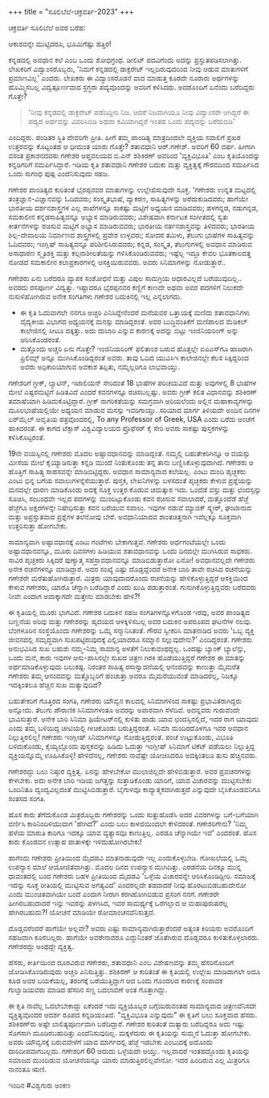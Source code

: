 +++
title = "ಸೂಲಿಬೆಲೆ-ಚಕ್ರವರ್ತಿ-2023"
+++

ಚಕ್ರವರ್ತಿ ಸೂಲಿಬೆಲೆ ಅವರ ಬರೆಹ:


ಆಕಾಶವನ್ನೇ ಮುಟ್ಟಿದರೂ, ಭೂಮಿಗೆಷ್ಟು ಹತ್ತಿರ!

ಕನ್ನಡದಲ್ಲಿ ಅವಧಾನ ಕಲೆ ಎಂಬ ಒಂದು ಶೋಧಗ್ರಂಥ. ಡೀಲಿಟ್ ಪದವಿಗೆಂದು ಅದನ್ನು ಪ್ರಸ್ತುತಪಡಿಸಲಾಗಿತ್ತು. ಲೇಖಕರಿಗೆ ವಿದ್ವಾಂಸರೊಬ್ಬರು, 'ನಿಮಗೆ ಕನ್ನಡದಲ್ಲಿ ಡಾಕ್ಟರೇಟ್ ಇಲ್ಲದಿರುವುದರಿಂದ ನೀವು ಆಡುವ ಮಾತುಗಳಿಗೆ ಪ್ರಮಾಣವಿಲ್ಲ' ಎಂದರು. ಲೇಖಕರು ಈ ವಿದ್ವಾಂಸರೊಡನೆ ವಾದ ಮಾಡುತ್ತ ಕೂರದೇ ನೂರಾರು ಅರ್ಥಗಳನ್ನು ಹೊಮ್ಮಿಸಬಲ್ಲ ವಿದ್ವತ್ಪೂರ್ಣವಾದ ಸ್ರಗ್ಧರಾ ಪದ್ಯವೊಂದನ್ನು ಅವರಿಗೆ ಕಳಿಸಿದರು. ಅದರೊಂದಿಗೆ ಏನೆಂದು ಬರೆದಿದ್ದರು ಗೊತ್ತೇ? 

> 'ನೀವು ಕನ್ನಡದಲ್ಲಿ ಡಾಕ್ಟರೇಟ್ ಪಡೆದಿದ್ದೀರಿ ನಿಜ. ಆದರೆ ನಿಜವಾಗಿಯೂ ನೀವು ವಿದ್ವಾಂಸರೇ ಆಗಿದ್ದರೆ ಈ ಪದ್ಯದ ಅರ್ಥವನ್ನು ವಿವರಿಸಿಬಿಡಿ ಅಥವಾ ಕವಿಯಾಗಿದ್ದರೆ ಇಂತಹ ಒಂದು ಪದ್ಯವನ್ನು ಬರೆದುಬಿಡಿ' 

ಎಂದಿದ್ದರು. ಪಂಡಿತರ ಸ್ಥಿತಿ ದೇವರಿಗೇ ಪ್ರೀತಿ. ಹೀಗೆ ತಮ್ಮ ಪಾಂಡಿತ್ಯ ಮಾತ್ರದಿಂದಲೇ ವ್ಯಕ್ತಿಯ ಸವಾಲಿಗೆ ಪ್ರಖರ ಉತ್ತರವನ್ನು ಕೊಟ್ಟಂತಹ ಆ ಧೀಮಂತ ಯಾರು ಗೊತ್ತೇ? ಶತಾವಧಾನಿ ಆರ್.ಗಣೇಶ್. ಅವರಿಗೆ 60 ವರ್ಷ. ಹೀಗಾಗಿ ವಸಂತ ಪ್ರಕಾಶನದವರು ಗಣೇಶರ ಆಪ್ತವಲಯದ ಬಿ.ಎನ್ ಶಶಿಕಿರಣ್ ಅವರಿಂದ 'ವ್ಯಕ್ತಿವಿಭೂತಿ' ಎಂಬ ಕೃತಿಯೊಂದನ್ನು ಕನ್ನಡಿಗರಿಗೆ ಸಮರ್ಪಿಸಿದ್ದಾರೆ. ಇಡಿಯ ಕೃತಿ ಶತಾವಧಾನಿ ಗಣೇಶರ ಬದುಕು ಮತ್ತು ವ್ಯಕ್ತಿತ್ವಕ್ಕೆ ಗೌರವದಿಂದ ಸಮರ್ಪಿಸಿದ ಒಂದು ಸುಗಂಧ ಪುಷ್ಪ ಎಂದೆನಿಸುವುದು ಸಹಜ.

ಗಣೇಶರ ಪಾಂಡಿತ್ಯದ ಕುರಿತಂತೆ ಭೈರಪ್ಪನವರ ಮಾತುಗಳನ್ನು ಉಲ್ಲೇಖಿಸುವುದೇ ಸೂಕ್ತ. 'ಗಣೇಶರು ಉನ್ನತ ಮಟ್ಟದಲ್ಲಿ ತಂತ್ರಜ್ಞಾನ-ವಿಜ್ಞಾನವನ್ನು ಓದಿದವರು; ಸಂಸ್ಕೃತಭಾಷೆ, ವ್ಯಾಕರಣ, ಸಾಹಿತ್ಯಗಳನ್ನು ಅರೆದುಕುಡಿದವರು; ಹಾಗೆಯೇ ಭಾರತೀಯ ದರ್ಶನಶಾಸ್ತ್ರಗಳ ಎಲ್ಲ ಶಾಖೆಗಳನ್ನೂ ಸಾಕಷ್ಟು ಮಟ್ಟಿಗೆ ಅಧ್ಯಯನ ಮಾಡಿದವರು; ಹಳಗನ್ನಡ, ನಡುಗನ್ನಡ, ಸಮಕಾಲೀನ ಕನ್ನಡಸಾಹಿತ್ಯವನ್ನೂ ಅಭ್ಯಾಸ ಮಾಡಿರುವವರು; ವಿಶೇಷವಾಗಿ ಕರ್ನಾಟಕ ಸಂಗೀತದಲ್ಲಿ ಸ್ವತಃ ಕೀರ್ತನೆಗಳನ್ನು ರಚಿಸುವ ಮಟ್ಟಿಗೆ ಅಭ್ಯಾಸ ಮಾಡಿರುವವರು; ಭಾರತೀಯ ನರ್ತನಶಾಸ್ತ್ರವನ್ನು ತಿಳಿದವರು; ಭಾರತೀಯ ಶಿಲ್ಪ-ದೇವಾಲಯ ನಿರ್ಮಾಣದ ಶಾಸ್ತ್ರಗಳಲ್ಲಿ ಪ್ರವೇಶ ಉಳ್ಳವರು; ಸೋದರ ತಮಿಳು, ತೆಲುಗು ಭಾಷೆಗಳ ಸಾಹಿತ್ಯವನ್ನು ಓದಿದವರು; ಇಂಗ್ಲಿಷ್ ಸಾಹಿತ್ಯವನ್ನೂ ಪರಿಶೀಲಿಸಿರುವವರು; ಕನ್ನಡ, ಸಂಸ್ಕೃತ, ತೆಲುಗುಗಳಲ್ಲಿ ಅವಧಾನ ಮಾಡಿರುವ ಅಸಾಧಾರಣ ಸ್ಮೃತಿಶಕ್ತಿ ಮತ್ತು ಕಲ್ಪನಾಶೀಲತೆಯನ್ನು ಗಳಿಸಿಕೊಂಡಿರುವವರು; ಇಷ್ಟೆಲ್ಲ ಇದ್ದೂ ಕೇವಲ ಭೂತಕಾಲದತ್ತ ನೋಡದೆ ಸಮಕಾಲೀನ ಕಲಾಪ್ರಕಾರಗಳಲ್ಲಿ ಆಸಕ್ತಿಯಿರುವವರು. ಅವರು ಸಿನಿಮಾಗಳನ್ನು ನೋಡುತ್ತಾರೆ.. 

ಗಣೇಶರು ಏನು ಬರೆದರೂ ವ್ಯಾಪಕ ಸಂಶೋಧನೆ ಮತ್ತು ವಿಪುಲ ಸಾಮಗ್ರಿಯ ಆಧಾರವಿಲ್ಲದೆ ಬರೆಯುವುದಿಲ್ಲ.. ಅವರದು ರಸಪೂರ್ಣ ವಿದ್ವತ್ತು. ಇಷ್ಟಾದರೂ ಭೈರಪ್ಪನವರ ಕಣ್ಣಿಗೆ ಕಾಣದೇ ಅಥವಾ ಅವರ ಪದಗಳಿಗೆ ನಿಲುಕದೇ ನುಸುಳಿಹೋಗಿರುವ ಅನೇಕ ಸಂಗತಿಗಳು ಗಣೇಶರ ಬದುಕಿನಲ್ಲಿ ಇಲ್ಲ ಎನ್ನಲಾಗದು. 

- ಈ ಕೃತಿ ಓದುವಾಗಲೇ ನನಗೂ ಅಚ್ಚರಿ ಎನಿಸಿದ್ದೇನೆಂದರೆ ಮನೆಯವರ ಒತ್ತಾಯಕ್ಕೆ ಮಣಿದು ಶತಾವಧಾನಿಗಳು ವೈದ್ಯಕೀಯ ವಿಭಾಗದ ಅಧ್ಯಯನಕ್ಕೆ ಮನಸ್ಸು ಮಾಡಿದ್ದರಂತೆ. ಅವರ ಬುದ್ಧಿವಂತಿಕೆಗೆ ಮಣಿಪಾಲದ ಮೆಡಿಕಲ್ ಕಾಲೇಜಿನಲ್ಲಿ ಸೀಟೂ ದಕ್ಕಿತ್ತು. ಅದು ದುಬಾರಿ ಎನ್ನುವ ಕಾರಣಕ್ಕೆ ಅದನ್ನು ಬಿಟ್ಟು ಇಂಜಿನಿಯರಿಂಗ್ ಅನ್ನು ಆರಿಸಿಕೊಂಡರಂತೆ. 
- ಮತ್ತೊಂದು ಅಚ್ಚರಿ ಏನು ಗೊತ್ತೇ? ಇಂಜಿನಿಯರಿಂಗ್ ಫಲಿತಾಂಶ ಬರುವ ಹೊತ್ತಲ್ಲೇ ಐಎಎಸ್‌‌ಗೂ ಹಾಜರಾಗಿ ಪ್ರಿಲಿಮ್ಸ್ ಅನ್ನೂ ಮುಗಿಸಿಕೊಂಡಿದ್ದರಂತೆ ಅವರು. ತಾವು ಓದಿದ ಯುವಿಸಿಇ ಕಾಲೇಜಿನಲ್ಲೇ ಕೆಲಸ ಸಿಕ್ಕಿದ್ದರಿಂದ ಅವರು ಅಧಿಕಾರಿಯಾಗುವ ಅವಕಾಶ ತಪ್ಪಿತು, ನಮ್ಮೆಲ್ಲರಿಗೂ ಲಾಭವಾಯ್ತು. 

ಗಣೇಶರಿಗೆ ಗ್ರೀಕ್, ಲ್ಯಾಟಿನ್, ಇಟಾಲಿಯನ್ ಸೇರಿದಂತೆ 18 ಭಾಷೆಗಳ ಪರಿಚಯವಿದೆ ಮತ್ತು ಅವುಗಳಲ್ಲಿ 8 ಭಾಷೆಗಳ ಮೇಲೆ ಎಷ್ಟರಮಟ್ಟಿಗೆ ಹಿಡಿತವಿದೆ ಎಂದರೆ ಕವನಗಳನ್ನೂ ರಚಿಸಬಲ್ಲಷ್ಟು. ಅವರು ಗ್ರೀಕ್ ಕಲಿತ ವಿಧಾನವನ್ನು ಶಶಿಕಿರಣ್ ತಮಾಷೆಯಾಗಿ ಹಿಡಿದುಕೊಟ್ಟಿದ್ದಾರೆ. ಗ್ರೀಕ್ ನಾಗರಿಕತೆಯನ್ನು ಸಮಗ್ರವಾಗಿ ಅರಿಯಲೆಂದು ಅಲ್ಲಿನ ಮಹಾಕಾವ್ಯಗಳನ್ನು ಮೂಲಭಾಷೆಯಲ್ಲಿಯೇ ಅಧ್ಯಯನ ಮಾಡುವ ಮನಸ್ಸು ಇವರಿಗಾಯ್ತು. ಸರಿಯಾದ ಮಾರ್ಗ ತಿಳಿಯದೇ ಅಂದಿನ ದಿನಗಳ ಏರ್‌ಮೈಲ್ ಆವೃತಿಯ ಪತ್ರವೊಂದರಲ್ಲಿ, To any Professor of Greek, USA ಎಂದು ಬರೆದು ಅಂಚೆಗೆ ಹಾಕಿದರಂತೆ. ಈ ಕಾಗದ ಟೆಕ್ಸಾಸ್ ವಿಶ್ವವಿದ್ಯಾಲಯದ ಪ್ರೊಫೆಸರ್ ಕೈ ಸೇರಿ ಅವರು ಸಾಕಷ್ಟು ಪುಸ್ತಕಗಳನ್ನು ಕಳಿಸಿಕೊಟ್ಟರಂತೆ.

19ನೇ ವಯಸ್ಸಿನಲ್ಲಿ ಗಣೇಶರು ಮೊದಲ ಅಷ್ಟಾವಧಾನವನ್ನು ಮಾಡಿದ್ದಂತೆ. ನಮ್ಮಲ್ಲಿ ಬಹುತೇಕರಿಗಿನ್ನೂ ಆ ವಯಸ್ಸು ಮೀಸೆಯ ಮೇಲೆ ಕೈಯ್ಯಾಡಿಸುತ್ತಾ ಕನ್ನಡಿ ಮುಂದೆ ನಿಂತುಕೊಂಡು ತನ್ನ ತಾನು ಬಣ್ಣಿಸಿಕೊಳ್ಳುವುದಾಗಿದೆ. ಗಣೇಶರು ಆ ಹೊತ್ತಿಗೆ ಸಾಹಿತ್ಯ ಸಾಹಸವನ್ನೇ ಮಾಡಿಬಿಟ್ಟಿದ್ದರು. ಅವಧಾನ ಸಾಮಾನ್ಯವಾದ ಕಲೆಯಲ್ಲ. ಎಂಟು ಮಂದಿ ಪೃಚ್ಛಕರು ಎಂಟು ಭಿನ್ನ ಬಗೆಯ ಸವಾಲುಗಳನ್ನೆಸೆಯುತ್ತಾರೆ. ಪುಸ್ತಕ, ಲೇಖನಿಗಳನ್ನು ಬಳಸದಂತೆ ಪೃಚ್ಛಕರು ಕೇಳುವ ಪ್ರಶ್ನೆಯನ್ನು ಮನದಲ್ಲೇ ಧಾರಣ ಮಾಡಿಕೊಂಡು ಅದಕ್ಕೆ ಸೂಕ್ತ ಉತ್ತರ ಕೊಡುವ ಚಮತ್ಕಾರ ಇದು. ಒಂದೆಡೆ ವಸ್ತು ಮತ್ತು ಛಂದಸ್ಸನ್ನು ಸೂಚಿಸಿ, ಸಂಬಂಧವೇ ಇಲ್ಲದ ಪದಗಳನ್ನು ಮುಂದಿಟ್ಟುಕೊಂಡು ಕವನ ರಚಿಸುವ ಸವಾಲಾದರೆ, ಮತ್ತೊಂದೆಡೆ ಹೆಜ್ಜೆ ಹೆಜ್ಜೆಗೂ ಅಕ್ಷರಗಳನ್ನೇ ನಿಷೇಧಿಸುತ್ತಾ ಕವನ ಬರೆಯುವ ಸವಾಲು. ಇವುಗಳ ನಡುವೆ ಮ್ಯಾಜಿಕ್ ಸ್ಕ್ವೇರ್, ಘಂಟಾನಾದ ಮತ್ತು ಅಪ್ರಸ್ತುತವಾದ ಪ್ರಶ್ನೆಗಳ ತಲೆನೋವು ಬೇರೆ. ಅವಧಾನಿಯಾದವ ಶಾಂತಚಿತ್ತನಾಗಿ ಇವೆಲ್ಲಕ್ಕೂ ಸೂಕ್ತವಾಗಿ ಉತ್ತರಿಸುತ್ತಾ ಹೋಗಬೇಕು. 

ಸಾಮಾನ್ಯವಾಗಿ ಅಷ್ಟಾವಧಾನಕ್ಕೆ ಎಂಟು ಗಂಟೆಗಳು ಬೇಕಾಗುತ್ತವೆ. ಗಣೇಶರು ಅರ್ಧಗಂಟೆಯಲ್ಲೇ ಒಂದು ಅಷ್ಟಾವಧಾನವನ್ನೂ, ಮೂರು ದಿವಸಗಳು ಹಿಡಿಯುವ ಶತಾವಧಾನವನ್ನು ಒಂದು ದಿನದಲ್ಲೇ ಮುಗಿಸಿರುವ ಸಾಧಕರು. ಸಾವಿರ ಪೃಚ್ಛಕರು ಸಿಕ್ಕಿದರೆ ಪುಣ್ಯಾತ್ಮ ಸಹಸ್ರಾವಧಾನವನ್ನೂ ಮಾಡಿಬಿಡುತ್ತಾರೋ ಏನೋ! ಅವಧಾನವಲ್ಲದೇ ಗಣೇಶರು ಅನೇಕ ರಚನೆಗಳನ್ನೂ ಮಾಡಿದ್ದಾರೆ. ಅದರ ಸಂಖ್ಯೆ ಎಷ್ಟು ದೊಡ್ಡದ್ದೆಂದರೆ ಅನೇಕ ಬಾರಿ ತಾವೇ ರಚಿಸಿದ ರಚನೆಯನ್ನು ಗಣೇಶರೇ ಮರೆತುಹೋಗಿರುತ್ತಾರೆ. ಮಿತ್ರರು ಯಾವುದಾದರೊಂದು ರಚನೆಯನ್ನು ಹೇಳಿಕೊಳ್ಳುತ್ತಿದ್ದರೆ ಆಸಕ್ತಿಯಿಂದ ಕೇಳುವ ಗಣೇಶರು, ಯಾರೊ ಚೆನ್ನಾಗಿ ಬರೆದಿದ್ದಾರೆ ಎಂದು ಖುಷಿ ಪಡುತ್ತಾರಂತೆ. ಗುನುಗಿಕೊಳ್ಳುತ್ತಿದ್ದವರು ಬರೆದವರು ನೀವೇ ಎಂದಾಗ ಅವಾಕ್ಕಾಗದೇ ಮತ್ತೇನು ಮಾಡಬೇಕು ಹೇಳಿ?!

ಈ ಕೃತಿಯಲ್ಲಿ ಮೂರು ಭಾಗವಿದೆ. ಗಣೇಶರ ಬದುಕಿನ ಸಹಜ ಸಂಗತಿಗಳನ್ನೊಳಗೊಂಡ ಇರವು, ಅವರ ಪಾಂಡಿತ್ಯದ ಬಣ್ಣನೆಯ ಅರಿವು ಮತ್ತು ಗಣೇಶರನ್ನು ಹೃದಯದ ಆಳಕ್ಕಿಳಿಸಬಲ್ಲ ಅವರ ಬದುಕಿನ ಅಪರೂಪದ ಘಟನೆಗಳ ನಲವು. ಬೆಂಗಳೂರಿನ ಸಂಸ್ಥೆಯೊಂದು ಗಣೇಶರನ್ನು ಒಮ್ಮೆ ಸನ್ಮಾನಿಸಿತಂತೆ. ಗೌರವ ಸ್ವೀಕರಿಸಿ ಮಾತನಾಡಿದ ಅವರು 'ಒಬ್ಬ ವ್ಯಕ್ತಿ ಜೀವನದಲ್ಲಿ ಸಮೃದ್ಧವಾಗಿ ಸುಖಪಟ್ಟಿರುವುದಕ್ಕೆ ಎಲ್ಲಿಯಾದರೂ ಸಮ್ಮಾನ ಸಲ್ಲುವುದೇನು?' ಎಂದಿದ್ದರಂತೆ. ಗಣೇಶರು ಅನುಭವಿಸಿದ ಸುಖ ಬಹುಶಃ ನಮ್ಮ-ನಿಮ್ಮ ಸಾಮಾನ್ಯ ಅಳತೆಗೆ ನಿಲುಕುವಂಥದ್ದಲ್ಲ. ಒಂದಷ್ಟು ಬ್ಯಾಂಕ್ ಬ್ಯಾಲೆನ್ಸು, ಒಂದು ಮನೆ, ಕಾರು ಇವುಗಳ ಆಸು-ಪಾಸಿನಲ್ಲೇ ಸುಖದ ಚಿತ್ರಣ ಗಿರಕಿ ಹೊಡೆಯುತ್ತಿದ್ದರೆ ಗಣೇಶರ ಈ ಮಾತನ್ನು ಅರ್ಥಮಾಡಿಕೊಳ್ಳುವುದು ಬಲುಕಷ್ಟ. ನಿರಂತರ ಸಾಹಿತ್ಯ ರಸಾಸ್ವಾದನೆಯಲ್ಲಿ ಆನಂದವನ್ನು ಕಾಣುತ್ತಾ ಮೈಮರೆತ ಗಣೇಶರು ತಮ್ಮ ಆನಂದವನ್ನು ಮತ್ತೊಬ್ಬರಿಗೆ ಹಂಚುತ್ತಾ ಅವರೂ ಮೈಮರೆಯುವಂತೆ ಮಾಡಿದರಲ್ಲ, ನಿಜಕ್ಕೂ ಇದಕ್ಕಿಂತಲೂ ಹೆಚ್ಚಿನ ಸುಖ ಮತ್ಯಾವುದಿದೆ?

ಬಹುತೇಕರಿಗೆ ಗೊತ್ತಿರದ ಸಂಗತಿ, ಗಣೇಶರು ಯೌವ್ವನ ಕಾಲದಲ್ಲಿ ಸಿನಿಮಾಗಳಿಂದ ಸಾಕಷ್ಟು ಪ್ರಭಾವಿತರಾಗಿದ್ದರು ಅನ್ನೋದು. ತೆಲುಗು ಪೌರಾಣಿಕ ಸಿನಿಮಾಗಳಂತೂ ಅವರನ್ನು ಅಪಾರವಾಗಿ ಸೆಳೆದಿವೆ. ಅದನ್ನವರು ಗುರುವೆಂದೇ ಭಾವಿಸುತ್ತಾರೆ. ಅನೇಕ ಬಾರಿ ಸಿನಿಮಾ ಥಿಯೇಟರ್‌ನಲ್ಲಿ ಕುಳಿತು ಹಾಡು ಯಾವ ಛಂದಸ್ಸಿನಲ್ಲಿದೆ, ಇದರ ರಾಗ ಯಾವುದು ಎಂದು ತಮ್ಮ ಬಳಿಯಿದ್ದ ಚೀಟಿಯಲ್ಲಿ ಗೀಚಿಕೊಂಡು ಬರುತ್ತಿದ್ದರಂತೆ. ಸಿನಿಮಾ ಮಂದಿರದೊಳಗೂ ಇವರ ಅವಧಾನ ನಿಲ್ಲುತ್ತಿರಲಿಲ್ಲ! ಗಣೇಶರು ಇಂಗ್ಲೀಷ್ ಸಿನಿಮಾಗಳನ್ನೂ ನೋಡುತ್ತಿದ್ದರಂತೆ. ಪಂಚೆ ಉಟ್ಟುಕೊಂಡು, ವಿಭೂತಿ ಬಳಿದುಕೊಂಡು, ಕೈಯ್ಯಲ್ಲೊಂದು ಪುಸ್ತಕವನ್ನು ಹಿಡಿದು ಓದುತ್ತಾ ಇಂಗ್ಲೀಷ್ ಸಿನಿಮಾಗೆ ಟಿಕೆಟ್ ಪಡೆಯಲು ನಿಲ್ಲುತ್ತಿದ್ದ ವ್ಯಕ್ತಿಯನ್ನೊಮ್ಮೆ ಊಹಿಸಿಕೊಳ್ಳಿ! ಹೇಳಿದೆನಲ್ಲ, ಗಣೇಶರು ನಾವೆಷ್ಟೇ ಯೋಚಿಸಿದರೂ ಅದಕ್ಕಿಂತಲೂ ತುಸು ಹೆಚ್ಚಿನವರು.

ಗಣೇಶರದ್ದು ಬಲು ನಿಷ್ಠುರ ವ್ಯಕ್ತಿತ್ವ. ಏನನ್ನು ಹೇಳಬೇಕೋ ಮುಲಾಜಿಲ್ಲದೇ ಹೇಳಿಬಿಡುತ್ತಾರೆ. ಅವರ ಪ್ರವಚನಗಳನ್ನು ಕೇಳಬೇಕು. ಅದು ಅನೇಕ ಬಾರಿ ಇಡಿಯ ಜಗತ್ತನ್ನು ಸುತ್ತಾಡಿಕೊಂಡು ಯಾರಿಗೆ, ಯಾವ ವಿಚಾರವನ್ನು ಮುಟ್ಟಿಸಬೇಕು ಒಂದಿನಿತೂ ದ್ವಂದ್ವವಿಲ್ಲದಂತೆ ಮುಟ್ಟಿಸಿಬಿಡುತ್ತಾರೆ. ಬೈಗುಳವೂ ಕಾವ್ಯಾತ್ಮಕವಾಗಿರುತ್ತದೆ ಎನ್ನುವುದೇ ಬೈಸಿಕೊಂಡವನಿಗೂ ಸಂತಸದ ಸಂಗತಿ. 

ಹೊಸ ಕಾರು ತೆಗೆದುಕೊಂಡ ಮಿತ್ರರೊಬ್ಬರು ಗಣೇಶರನ್ನು ಒಂದು ಸುತ್ತುಹೊಡೆಸಿ ಅದರ ವಿವರಗಳನ್ನು ಬಗೆ-ಬಗೆಯಾಗಿ ವರ್ಣಿಸಿ ಕಾರಿನಿಂದಿಳಿಯುವಾಗ 'ಹೇಗಿದೆ?' ಎಂದು ಬಲು ಕಾಳಜಿಯಿಂದಲೇ ಕೇಳಿದರಂತೆ. ಗಣೇಶರಿಗೇನು? 'ನಿಮ್ಮ ಹಳೆಯ ಮಾರುತಿ ಕಾರಿಗೂ ಇದಕ್ಕೂ ಯಾವ ವ್ಯತ್ಯಾಸವೂ ಕಾಣುತ್ತಿಲ್ಲ. ಎರಡೂ ಚೆನ್ನಾಗಿಯೇ ಇವೆ' ಎಂದರಂತೆ. ಹೊಸ ಕಾರು ಕೊಂಡವನ ಉತ್ಸಾಹ ಪಾತಾಳಕ್ಕೇ ಇಳಿದುಹೋಗಿರಬೇಕು! 

ಹಾಗೆಂದು ಗಣೇಶರು ಪ್ರೀತಿಯಿಂದ ಮೈದಡವಿ ಮಾತನಾಡುವುದೇ ಇಲ್ಲ ಎಂದುಕೊಳ್ಳಬೇಡಿ. ಗೋಖಲೆಯಲ್ಲಿ ಒಮ್ಮೆ ಉಪನ್ಯಾಸ ಮಾಲೆ ಆಯೋಜಿತವಾಗಿತ್ತು. ಮೊದಲ ದಿನದ ಉಪನ್ಯಾಸ ಮುಗಿದಿತ್ತು. ಎರಡನೆಯ ದಿನಕ್ಕೂ ಮುನ್ನ ಧಾವಂತದಲ್ಲಿ ಬಂದ ಗಣೇಶರು ಬಹಳ ಪ್ರೀತಿಯಿಂದ ಮೈದಡವಿ 'ಒಳ್ಳೆಯ ವಿಚಾರವನ್ನೇ ಆರಿಸಿಕೊಂಡಿದ್ದೀರಿ. ಸಮಾಜಕ್ಕೆ ಇದನ್ನು ಸೂಕ್ತ ರೀತಿಯಲ್ಲಿ ಮುಟ್ಟಿಸುವ ಅಗತ್ಯವಿದೆ' ಎಂದರಲ್ಲದೇ ತಡವಾದರೆ ನೀವು ಹೊರಟುಬಿಡಬಹುದೇನೋ ಎಂದು ಮುಂಚಿತವಾಗಿಯೇ ಬಂದೆ ಎಂದಾಗ ನೀರಾಗಿ ಕರಗಿಹೋಗಿಬಿಡುವ ಪ್ರಸಂಗ ನನಗೆ. ಗಣೇಶರೇ ಹೀಗಿರಬಹುದಾದರೆ ಇನ್ನು ಇವರನ್ನು ಪಳಗಿಸಿದ, ಇವರ ಸಾಮರ್ಥ್ಯಕ್ಕೆ ಒರೆಗಲ್ಲಾದ ಆ ಮಹಾಪುರುಷರೆಲ್ಲ ಹೇಗಿರಬಹುದು?! ಯೋಚನೆ ಮಾಡಿಯೇ ರೋಮಾಂಚನವೆನಿಸುತ್ತದೆ.

ದೊಡ್ಡವರೆಂದರೆ ಹಾಗೆಯೇ ಅಲ್ಲವೇ? ಅವರು ಎಷ್ಟು ಸಾಮಾನ್ಯವಾಗಿರುತ್ತಾರೆಂದರೆ ಅತ್ಯಂತ ಕಿರಿಯರು ಅವರೊಂದಿಗೆ ಸಹಜವಾಗಿ ಕೂರಬಲ್ಲರು. ಹಾಗೆಯೇ ಅವರೇನಾದರೂ ಎದ್ದುನಿಂತರೆ ಜೊತೆಗಿರುವ ದೊಡ್ಡವರೂ ಕುಳಿತುಕೊಳ್ಳಲಾರರು. ಗಣೇಶರದ್ದು ಅಂಥದ್ದೇ ವ್ಯಕ್ತಿತ್ವ. 

ಹೆಸರು, ಕೀರ್ತಿಯಿಂದ ದೂರವಿರುವ ಗಣೇಶರು, ಶತಾವಧಾನಿ ಎಂಬ ವಿಶೇಷಣವನ್ನು ತಮ್ಮ ಹೆಸರಿನೊಂದಿಗೆ ಜೋಡಿಸಿಕೊಂಡಿರುವುದು ಅಚ್ಚರಿ ಎನಿಸುತ್ತಿತ್ತು. ಶಶಿಕಿರಣ್ ಆ ಕುರಿತಂತೆ ಈ ಕೃತಿಯಲ್ಲಿ ಉಲ್ಲೇಖ ಮಾಡಿದಾಗಲೇ ಅದೂ ಕೂಡ ಅವರ ಬಯಕೆಯಲ್ಲ, ತರಂಗಕ್ಕೆ ಬರೆಯುತ್ತಿದ್ದಾಗ ಆದ ಒಂದು ಗೊಂದಲದ ಕಾರಣಕ್ಕೆ ಸಂಪಾದಕ ಗುಲ್ವಾಡಿಯವರು ಮಾಡಿದ ಹೆಸರಿನ ಸಣ್ಣ ಬದಲಾವಣೆ ಅಂತ ಗೊತ್ತಾಗಿದ್ದು.

ಈ ಕೃತಿ ನಾವೆಲ್ಲ ಓದಲೇಬೇಕಾದ್ದು ಏಕೆಂದರೆ ಇದು ವ್ಯಕ್ತಿಯೊಬ್ಬರ ಬಗ್ಗೆಯಿರುವಂತಹ ಸಾಮಾನ್ಯವಾದ ಚಿತ್ರಣವೆನಿಸದೇ ವ್ಯಕ್ತಿತ್ವವೊಂದರ ಆದರ್ಶ ರೂಪದ ಕನ್ನಡಿಯಂತಿದೆ. "ವ್ಯಕ್ತಿವಿಭೂತಿ ಎನ್ನುವುದು" ಈ ಕೃತಿಗೆ ಬಲು ಸೂಕ್ತವಾದ ಹೆಸರು. ಶಶಿಕಿರಣ್‌ರು ಅಷ್ಟೇ ಲಾಲಿತ್ಯಪೂರ್ಣವಾಗಿ ಬರೆದಿದ್ದಾರೆ. ಗಣೇಶರ ಕುರಿತಂತೆ ಮತ್ಯಾರು ಬರೆದಿದ್ದರೂ ಅದು ಇಷ್ಟು ಸೊಗಸಾಗಿ ಮೂಡಿರಬಹುದಿತ್ತು ಎಂದೆನಿಸುವುದಿಲ್ಲ. ಮಕ್ಕಳೆದುರು ಈ ಕೃತಿಯನ್ನು ಸುಮ್ಮನೆ ಓದುತ್ತಾ ಹೋಗಬೇಕು. ಅವರು ಯೌವ್ವನಕ್ಕೆ ಬರುವವೇಳೆಗೆ ಯಾವ ಮಾರ್ಗದಲ್ಲಿ ಹೆಜ್ಜೆ ಇಡಬೇಕು ಎಂಬುದಕ್ಕೆ ಅದೊಂದು ದಾರಿದೀಪವಾಗಬಲ್ಲದು. ಗಣೇಶರಿಗೆ 60 ಆದುದು ಒಳ್ಳೆಯದೇ ಆಯ್ತು. ಇಲ್ಲವಾದರೆ ಇಂತಹದ್ದೊಂದು ಕೃತಿಯನ್ನು ಸಮಾಜದ ಮುಂದಿಡುವ ಯೋಚನೆಯನ್ನೂ ಯಾರು ಮಾಡುತ್ತಿರಲಿಲ್ಲವೇನೋ. ಇದರ ಹಿಂದಿರುವ ಎಲ್ಲ ಮಿತ್ರರಿಗೂ ನಾನಂತೂ ಋಣಿ.

ಇಂದಿನ #ವಿಶ್ವಗುರು ಅಂಕಣ